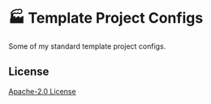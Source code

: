 # 🏭 Template Project Configs

Some of my standard template project configs.

## License

[Apache-2.0 License][license]

[license]: LICENSE
